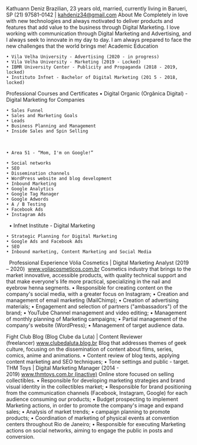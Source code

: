 Kathuann Deniz
Brazilian, 23 years old, married, currently living in Barueri, SP
(21) 97581-0142 | kahdeniz34@gmail.com 
About Me
Completely in love with new technologies and always motivated to deliver products and features that add value to the business through Digital Marketing.
I love working with communication through Digital Marketing and Advertising, and I always seek to innovate in my day to day. I am always prepared to face the new challenges that the world brings me!
Academic Education

    • Vila Velha University - Advertising (2020 - in progress)
    • Vila Velha University - Marketing (2019 - Locked)
    • IBMR University Center - Publicity and Propaganda (2018 - 2019, locked)
    • Instituto Infnet - Bachelor of Digital Marketing (201 5 - 2018, locked)
Professional Courses and Certificates
    • Digital Organic (Orgânica Digital) - Digital Marketing for Companies

    • Sales Funnel
    • Sales and Marketing Goals
    • Leads
    • Business Planning and Management
    • Inside Sales and Spin Selling
 





    • Area 51 - “Mom, I'm on Google!”

    • Social networks
    • SEO
    • Dissemination channels
    • WordPress website and blog development
    • Inbound Marketing
    • Google Analytics
    • Google Tag Manager
    • Google Adwords
    • A / B Testing
    • Facebook Ads
    • Instagram Ads
 
    • Infnet Institute - Digital Marketing

    • Strategic Planning for Digital Marketing
    • Google Ads and Facebook Ads
    • SEO
    • Inbound marketing, Content Marketing and Social Media
 
Professional Experience
Vòlia Cosmetics | Digital Marketing Analyst  (2019 – 2020)  www.voliacosmeticos.com.br
Cosmetics industry that brings to the market innovative, accessible products, with quality technical support and that make everyone's life more practical, specializing in the nail and eyebrow henna segments.
    • Responsible for creating content on the company's social media, with a greater focus on Instagram;
    • Creation and management of email marketing (MailChimp);
    • Creation of advertising materials;
    • Engagement and selection of partners ("ambassadors") of the brand;
    • YouTube Channel management and video editing;
    • Management of monthly planning of Marketing campaigns;
    • Partial management of the company's website (WordPress);
    • Management of target audience data.




Fight Club Blog (Blog Clube da Luta) | Content Reviewer (freelancer) www.clubedaluta.blog.br
Blog that addresses themes of geek culture, focusing on the dissemination of content about films, series, comics, anime and animations.
    • Content review of blog texts, applying content marketing and SEO techniques;
    • Tone settings and public - target.
THM Toys | Digital Marketing Manager (2014 - 2019) www.thmtoys.com.br (inactive)
Online store focused on selling collectibles.
    • Responsible for developing marketing strategies and brand visual identity in the collectibles market;
    • Responsible for brand positioning from the communication channels (Facebook, Instagram, Google) for each audience consuming our products;
    • Budget prospecting to implement Marketing actions, in order to promote the company's image and expand sales;
    • Analysis of market trends;
    • campaign planning to promote products;
    • Coordination of marketing of physical events at convention centers throughout Rio de Janeiro;
    • Responsible for executing Marketing actions on social networks, aiming to engage the public in posts and conversion.